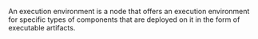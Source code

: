 An execution environment is a node that offers an execution environment for specific types of components that are deployed on it in the form of executable artifacts.